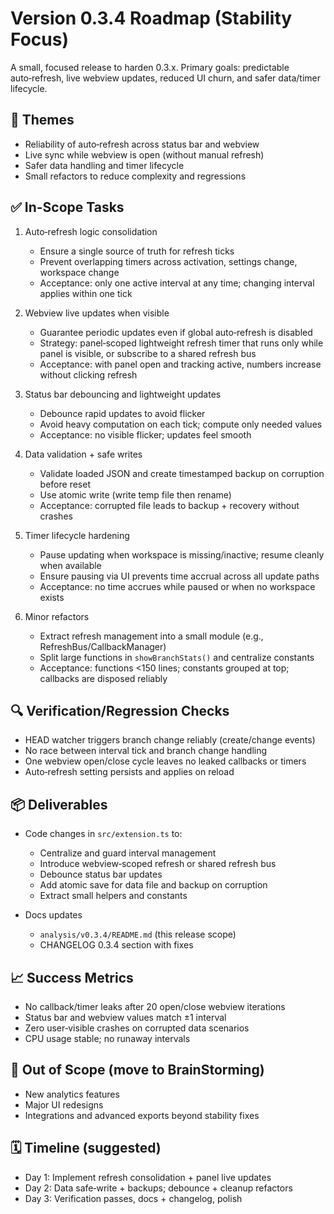 # Version 0.3.4 Roadmap (Stability Focus)

A small, focused release to harden 0.3.x. Primary goals: predictable auto‑refresh, live webview updates, reduced UI churn, and safer data/timer lifecycle.

## 🎯 Themes

- Reliability of auto‑refresh across status bar and webview
- Live sync while webview is open (without manual refresh)
- Safer data handling and timer lifecycle
- Small refactors to reduce complexity and regressions

## ✅ In-Scope Tasks

1. Auto‑refresh logic consolidation
   - Ensure a single source of truth for refresh ticks
   - Prevent overlapping timers across activation, settings change, workspace change
   - Acceptance: only one active interval at any time; changing interval applies within one tick

2. Webview live updates when visible
   - Guarantee periodic updates even if global auto‑refresh is disabled
   - Strategy: panel‑scoped lightweight refresh timer that runs only while panel is visible, or subscribe to a shared refresh bus
   - Acceptance: with panel open and tracking active, numbers increase without clicking refresh

3. Status bar debouncing and lightweight updates
   - Debounce rapid updates to avoid flicker
   - Avoid heavy computation on each tick; compute only needed values
   - Acceptance: no visible flicker; updates feel smooth

4. Data validation + safe writes
   - Validate loaded JSON and create timestamped backup on corruption before reset
   - Use atomic write (write temp file then rename)
   - Acceptance: corrupted file leads to backup + recovery without crashes

5. Timer lifecycle hardening
   - Pause updating when workspace is missing/inactive; resume cleanly when available
   - Ensure pausing via UI prevents time accrual across all update paths
   - Acceptance: no time accrues while paused or when no workspace exists

6. Minor refactors
   - Extract refresh management into a small module (e.g., RefreshBus/CallbackManager)
   - Split large functions in `showBranchStats()` and centralize constants
   - Acceptance: functions <150 lines; constants grouped at top; callbacks are disposed reliably

## 🔍 Verification/Regression Checks

- HEAD watcher triggers branch change reliably (create/change events)
- No race between interval tick and branch change handling
- One webview open/close cycle leaves no leaked callbacks or timers
- Auto‑refresh setting persists and applies on reload

## 📦 Deliverables

- Code changes in `src/extension.ts` to:
  - Centralize and guard interval management
  - Introduce webview‑scoped refresh or shared refresh bus
  - Debounce status bar updates
  - Add atomic save for data file and backup on corruption
  - Extract small helpers and constants

- Docs updates
  - `analysis/v0.3.4/README.md` (this release scope)
  - CHANGELOG 0.3.4 section with fixes

## 📈 Success Metrics

- No callback/timer leaks after 20 open/close webview iterations
- Status bar and webview values match ±1 interval
- Zero user‑visible crashes on corrupted data scenarios
- CPU usage stable; no runaway intervals

## 🚧 Out of Scope (move to BrainStorming)

- New analytics features
- Major UI redesigns
- Integrations and advanced exports beyond stability fixes

## 🗓️ Timeline (suggested)

- Day 1: Implement refresh consolidation + panel live updates
- Day 2: Data safe‑write + backups; debounce + cleanup refactors
- Day 3: Verification passes, docs + changelog, polish
